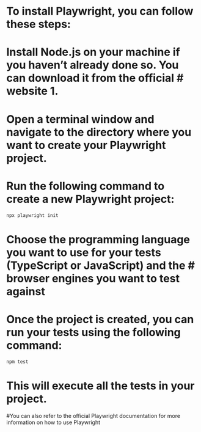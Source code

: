 # To install Playwright, you can follow these steps:

# Install Node.js on your machine if you haven’t already done so. You can download it from the official   # website 1.

# Open a terminal window and navigate to the directory where you want to create your Playwright project.

# Run the following command to create a new Playwright project:

    npx playwright init

# Choose the programming language you want to use for your tests (TypeScript or JavaScript) and the        # browser engines you want to test against

# Once the project is created, you can run your tests using the following command:

    npm test

# This will execute all the tests in your project.

#You can also refer to the official Playwright documentation for more information on how to use Playwright 
